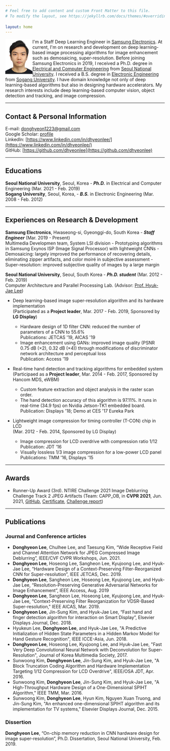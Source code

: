 ```yaml
---
# Feel free to add content and custom Front Matter to this file.
# To modify the layout, see https://jekyllrb.com/docs/themes/#overriding-theme-defaults

layout: home
---
```


<img src='./photos/ID_photo.jpg' width='17%' height='17%' align='left'/>
I'm a Staff Deep Learning Engineer in <u>Samsung Electronics</u>. 
At current, I'm on research and development on deep learning-based image processing algorithms for image enhancement such as demosaicing, super-resolution.
Before joining Samsung Electronics in 2019, I received a Ph.D. degree in <u>Electrical and Computer Engineering</u> from <u>Seoul National University</u>.
I received a B.S. degree in <u>Electronic Engineering</u> from <u>Sogang University</u>.
I have domain knowledge not only of deep learning-based algorithms but also in designing hardware accelerators. 
My research interests include deep learning-based computer vision, object detection and tracking, and image compression.  

-----

## Contact & Personal Information

E-mail: [donghyeon1223@gmail.com](mailto:donghyeon1223@gmail.com)  
Google Scholar: [profile](https://scholar.google.com/citations?user=ysXHUKcAAAAJ&hl=en)  
LinkedIn: [https://www.linkedin.com/in/dhyeonlee/](https://www.linkedin.com/in/dhyeonlee/)  
GitHub: [https://github.com/dhyeonlee](https://github.com/dhyeonlee)  

-----

## Educations
**Seoul National University**, Seoul, Korea - **_Ph.D._** in Electrical and Computer Engineering (Mar. 2021 - Feb. 2019)  
**Sogang University**, Seoul, Korea, - **_B.S._** in Electronic Engineering (Mar. 2008 - Feb. 2012)

-----

## Experiences on Research & Development
**Samsung Electronics**, Hwaseong-si, Gyeonggi-do, South Korea - **_Staff Engineer_** (Mar. 2019 - Present)  
  Multimedia Developmen team, System LSI division
    - Prototyping algorithms in Samsung Exynos ISP (Image Signal Processor) with lightweight CNNs
        - Demosaicing: largely improved the performance of recovering details, eliminating zipper artifacts, and
color moiré in subjective assessment
        - Super-resolution: improved subjective quality of images by a large margin

**Seoul National University**, Seoul, South Korea - **_Ph.D. student_** (Mar. 2012 - Feb. 2019)  
  Computer Architecture and Parallel Processing Lab. (Advisor: [Prof. Hyuk-Jae Lee](mailto:hjlee@capp.snu.ac.kr))
- Deep learning-based image super-resolution algorithm and its hardware implementation  
  (Participated as a **Project leader**, Mar. 2017 - Feb. 2019, Sponsored by **LG Display**)
    - Hardware design of 1D filter CNN: reduced the number of parameters of a CNN to 55.6%  
      Publications: JETCAS '19, AICAS '19
    - Image enhancement using GANs: improved image quality (PSNR 0.75 dB (×2), 0.32 dB (×4)) through modifications of discriminator network architecture and perceptual loss  
      Publication: Access '19

- Real-time hand detection and tracking algorithms for embedded system  
  (Participaed as a **Project leader**, Mar. 2014 - Feb. 2017, Sponsored by Hancom MDS, eWBM)
    - Custom feature extraction and object analysis in the raster scan order. 
    - The hand detection accuracy of this algorithm is 97.11%. It runs in real-time (34.9 fps) on Nvidia Jetson-TK1 embedded board.  
      Publication: Displays '18; Demo at CES '17 Eureka Park

- Lightweight image compression for timing controller (T-CON) chip in LCD  
  (Mar. 2012 - Feb. 2014, Sponsored by LG Display)
    - Image compression for LCD overdrive with compression ratio 1/12  
      Publication: JDT '16
    - Visually lossless 1/3 image compression for a low-power LCD panel  
      Publications: TMM '16, Displays '15

----- 

## Awards

- Runner-Up Award (3rd). NTIRE Challenge 2021 Image Deblurring Challenge Track 2 JPEG Artifacts (Team: CAPP_OB, in **CVPR 2021**, Jun. 2021, [GitHub](https://github.com/dhyeonlee/WRCAN-PyTorch), [Certificate](https://drive.google.com/file/d/1HHldJREFwTjQPT5K2Wy1a3lSy2t7lV-j/view?usp=sharing), [Challenge report](https://arxiv.org/pdf/2104.14854.pdf))


-----

## Publications

### Journal and Conference articles

- **Donghyeon Lee**, Chulhee Lee, and Taesung Kim, “Wide Receptive Field and Channel Attention Network for JPEG Compressed Image Deblurring”, IEEE/CVF CVPR Workshops, Jun. 2021.
- **Donghyeon Lee**, Hoseong Lee, Sangheon Lee, Kyujoong Lee, and Hyuk-Jae Lee, “Hardware Design of a Context-Preserving Filter-Reorganized CNN for Super-resolution”, IEEE JETCAS, Dec. 2019.
- **Donghyeon Lee**, Sangheon Lee, Hoseong Lee, Kyujoong Lee, and Hyuk-Jae Lee, “Resolution-Preserving Generative Adversarial Networks for Image Enhancement”, IEEE Access, Aug. 2019
- **Donghyeon Lee**, Sangheon Lee, Hoseong Lee, Kyujoong Lee, and Hyuk-Jae Lee, “Context-Preserving Filter Reorganization for VDSR-Based Super-resolution," IEEE AICAS, Mar. 2019. 
- **Donghyeon Lee**, Jin-Sung Kim, and Hyuk-Jae Lee, “Fast hand and finger detection algorithm for interaction on Smart Display”, Elsevier Displays Journal, Dec. 2018.
- Hyukeun Lee, **Donghyeon Lee**, and Hyuk-Jae Lee, "A Predictive Initialization of Hidden State Parameters in a Hidden Markov Model for Hand Gesture Recognition", IEEE ICCE-Asia, Jun. 2018.
- **Donghyeon Lee**, Hoseong Lee, Kyujoong Lee, and Hyuk-Jae Lee, "Fast Very Deep Convolutional Neural Network with Deconvolution for Super-Resolution", Journal of Korea Multimedia Society, 2017.
- Sunwoong Kim, **Donghyeon Lee**, Jin-Sung Kim, and Hyuk-Jae Lee, "A Block Truncation Coding Algorithm and Hardware Implementation Targeting 1/12 Compression for LCD Overdrive", IEEE/OSA JDT, Apr. 2016.
- Sunwoong Kim, **Donghyeon Lee**, Jin-Sung Kim, and Hyuk-Jae Lee, "A High-Throughput Hardware Design of a One-Dimensional SPIHT Algorithm," IEEE TMM, Mar. 2016.
- Sunwoong Kim, **Donghyeon Lee**, Hyun Kim, Nguyen Xuan Truong, and Jin-Sung Kim, "An enhanced one-dimensional SPIHT algorithm and its implementation for TV systems," Elsevier Displays Journal, Dec. 2015.

### Dissertion
**Donghyeon Lee**, “On-chip memory reduction in CNN hardware design for image super-resolution”, Ph.D. Dissertation, Seoul National University, Feb. 2019.
